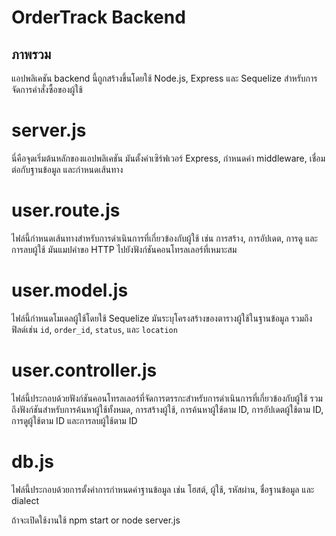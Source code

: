 # OrderTrack Backend


## ภาพรวม
แอปพลิเคชัน backend นี้ถูกสร้างขึ้นโดยใช้ Node.js, Express และ Sequelize สำหรับการจัดการคำสั่งซื้อของผู้ใช้



# server.js
นี่คือจุดเริ่มต้นหลักของแอปพลิเคชัน มันตั้งค่าเซิร์ฟเวอร์ Express, กำหนดค่า middleware, เชื่อมต่อกับฐานข้อมูล และกำหนดเส้นทาง


# user.route.js
ไฟล์นี้กำหนดเส้นทางสำหรับการดำเนินการที่เกี่ยวข้องกับผู้ใช้ เช่น การสร้าง, การอัปเดต, การดู และการลบผู้ใช้ มันแมปคำขอ HTTP ไปยังฟังก์ชันคอนโทรลเลอร์ที่เหมาะสม


# user.model.js
ไฟล์นี้กำหนดโมเดลผู้ใช้โดยใช้ Sequelize มันระบุโครงสร้างของตารางผู้ใช้ในฐานข้อมูล รวมถึงฟิลด์เช่น `id`, `order_id`, `status`, และ `location`


# user.controller.js
ไฟล์นี้ประกอบด้วยฟังก์ชันคอนโทรลเลอร์ที่จัดการตรรกะสำหรับการดำเนินการที่เกี่ยวข้องกับผู้ใช้ รวมถึงฟังก์ชันสำหรับการค้นหาผู้ใช้ทั้งหมด, การสร้างผู้ใช้, การค้นหาผู้ใช้ตาม ID, การอัปเดตผู้ใช้ตาม ID, การดูผู้ใช้ตาม ID  และการลบผู้ใช้ตาม ID


# db.js
ไฟล์นี้ประกอบด้วยการตั้งค่าการกำหนดค่าฐานข้อมูล เช่น โฮสต์, ผู้ใช้, รหัสผ่าน, ชื่อฐานข้อมูล และ dialect

ถ้าจะเปิดใช้งานใช้ npm start or node server.js